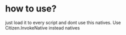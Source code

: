 # how to use?
just load it to every script and dont use this natives. 
Use Citizen.InvokeNative instead natives